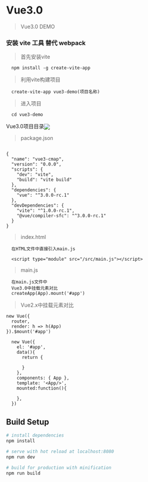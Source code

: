 # Vue3.0

> Vue3.0 DEMO

### 安装 vite 工具 替代 webpack



>首先安装vite 
```
  npm install -g create-vite-app
```

>利用vite构建项目
```
  create-vite-app vue3-demo(项目名称)
```
>进入项目
```
  cd vue3-demo
```


Vue3.0项目目录<img style="vertical-align:middle;" src="../vue3-cmap/src/assets/vue3的项目目录.png"/>

<!-- ![GITHUB](../vue3-cmap/src/assets/vue3的项目目录.png "git圖示") -->


>package.json
```

{
  "name": "vue3-cmap",
  "version": "0.0.0",
  "scripts": {
    "dev": "vite",
    "build": "vite build"
  },
  "dependencies": {
    "vue": "^3.0.0-rc.1"
  },
  "devDependencies": {
    "vite": "^1.0.0-rc.1",
    "@vue/compiler-sfc": "^3.0.0-rc.1"
  }
}

```

>index.html 
```
  在HTML文件中直接引入main.js 

  <script type="module" src="/src/main.js"></script>
```

>main.js
```
  在main.js文件中
  Vue3.0中挂载元素对比
  createApp(App).mount('#app')
```


>Vue2.x中挂载元素对比
```
new Vue({
  router,
  render: h => h(App)
}).$mount('#app')

  new Vue({
    el: '#app',
    data(){
      return {
       
      }
    },
    components: { App },
    template: '<App/>',
    mounted:function(){
    
    },
  })
```

## Build Setup

``` bash
# install dependencies
npm install

# serve with hot reload at localhost:8080
npm run dev

# build for production with minification
npm run build

```
